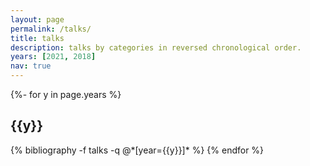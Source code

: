```yaml
---
layout: page
permalink: /talks/
title: talks
description: talks by categories in reversed chronological order.
years: [2021, 2018]
nav: true
---
```

<!-- _pages/publications.md -->
<div class="talks">

{%- for y in page.years %}
  <h2 class="year">{{y}}</h2>
  {% bibliography -f talks -q @*[year={{y}}]* %}
{% endfor %}

</div>
